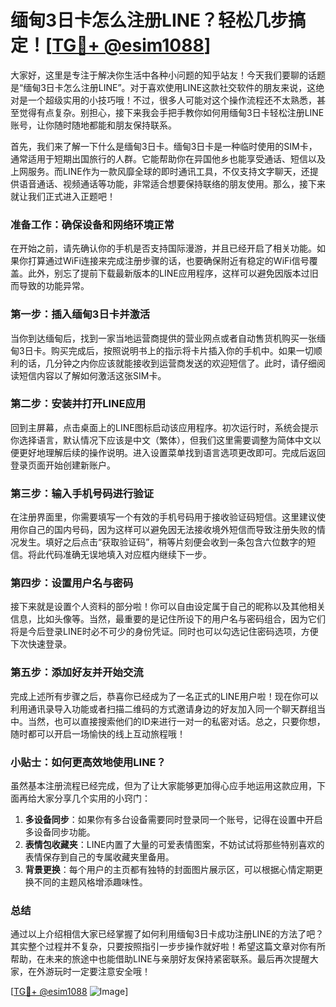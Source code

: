 # 缅甸3日卡怎么注册LINE？轻松几步搞定！[[TG💪+ @esim1088](https://t.me/s/esim1088)]

大家好，这里是专注于解决你生活中各种小问题的知乎站友！今天我们要聊的话题是“缅甸3日卡怎么注册LINE”。对于喜欢使用LINE这款社交软件的朋友来说，这绝对是一个超级实用的小技巧哦！不过，很多人可能对这个操作流程还不太熟悉，甚至觉得有点复杂。别担心，接下来我会手把手教你如何用缅甸3日卡轻松注册LINE账号，让你随时随地都能和朋友保持联系。

首先，我们来了解一下什么是缅甸3日卡。缅甸3日卡是一种临时使用的SIM卡，通常适用于短期出国旅行的人群。它能帮助你在异国他乡也能享受通话、短信以及上网服务。而LINE作为一款风靡全球的即时通讯工具，不仅支持文字聊天，还提供语音通话、视频通话等功能，非常适合想要保持联络的朋友使用。那么，接下来就让我们正式进入正题吧！

### 准备工作：确保设备和网络环境正常

在开始之前，请先确认你的手机是否支持国际漫游，并且已经开启了相关功能。如果你打算通过WiFi连接来完成注册步骤的话，也要确保附近有稳定的WiFi信号覆盖。此外，别忘了提前下载最新版本的LINE应用程序，这样可以避免因版本过旧而导致的功能异常。

### 第一步：插入缅甸3日卡并激活

当你到达缅甸后，找到一家当地运营商提供的营业网点或者自动售货机购买一张缅甸3日卡。购买完成后，按照说明书上的指示将卡片插入你的手机中。如果一切顺利的话，几分钟之内你应该就能接收到运营商发送的欢迎短信了。此时，请仔细阅读短信内容以了解如何激活这张SIM卡。

### 第二步：安装并打开LINE应用

回到主屏幕，点击桌面上的LINE图标启动该应用程序。初次运行时，系统会提示你选择语言，默认情况下应该是中文（繁体），但我们这里需要调整为简体中文以便更好地理解后续的操作说明。进入设置菜单找到语言选项更改即可。完成后返回登录页面开始创建新账户。

### 第三步：输入手机号码进行验证

在注册界面里，你需要填写一个有效的手机号码用于接收验证码短信。这里建议使用你自己的国内号码，因为这样可以避免因无法接收境外短信而导致注册失败的情况发生。填好之后点击“获取验证码”，稍等片刻便会收到一条包含六位数字的短信。将此代码准确无误地填入对应框内继续下一步。

### 第四步：设置用户名与密码

接下来就是设置个人资料的部分啦！你可以自由设定属于自己的昵称以及其他相关信息，比如头像等。当然，最重要的是记住所设下的用户名与密码组合，因为它们将是今后登录LINE时必不可少的身份凭证。同时也可以勾选记住密码选项，方便下次快速登录。

### 第五步：添加好友并开始交流

完成上述所有步骤之后，恭喜你已经成为了一名正式的LINE用户啦！现在你可以利用通讯录导入功能或者扫描二维码的方式邀请身边的好友加入同一个聊天群组当中。当然，也可以直接搜索他们的ID来进行一对一的私密对话。总之，只要你想，随时都可以开启一场愉快的线上互动旅程哦！

### 小贴士：如何更高效地使用LINE？

虽然基本注册流程已经完成，但为了让大家能够更加得心应手地运用这款应用，下面再给大家分享几个实用的小窍门：

1. **多设备同步**：如果你有多台设备需要同时登录同一个账号，记得在设置中开启多设备同步功能。
2. **表情包收藏夹**：LINE内置了大量的可爱表情图案，不妨试试将那些特别喜欢的表情保存到自己的专属收藏夹里备用。
3. **背景更换**：每个用户的主页都有独特的封面图片展示区，可以根据心情定期更换不同的主题风格增添趣味性。

### 总结

通过以上介绍相信大家已经掌握了如何利用缅甸3日卡成功注册LINE的方法了吧？其实整个过程并不复杂，只要按照指引一步步操作就好啦！希望这篇文章对你有所帮助，在未来的旅途中也能借助LINE与亲朋好友保持紧密联系。最后再次提醒大家，在外游玩时一定要注意安全哦！

[[TG💪+ @esim1088](https://t.me/s/esim1088) ![Image](https://i.postimg.cc/4NQfJmqS/Snipaste-2025-05-13-00-14-12.png)]
